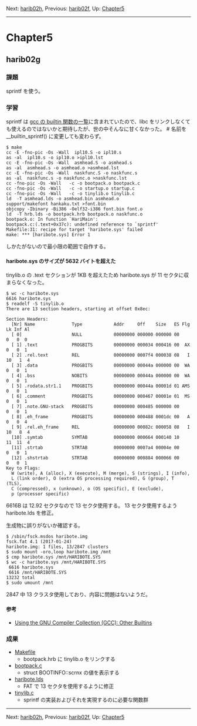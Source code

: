 Next: [harib02h](harib02h.md), Previous: [harib02f](harib02f.md), Up: [Chapter5](chapter5.md)

----

# Chapter5

## harib02g

### 課題

sprintf を使う。

### 学習

sprintf は [gcc の builtin 関数の一覧](https://gcc.gnu.org/onlinedocs/gcc/Other-Builtins.html)に含まれていたので、libc をリンクしなくても使えるのではないかと期待したが、世の中そんなに甘くなかった。
\# 名前を __builtin_sprintf() に変更しても変わらず。

```shell-session
$ make
cc -E -fno-pic -Os -Wall  ipl10.S -o ipl10.s
as -al  ipl10.s -o ipl10.o >ipl10.lst
cc -E -fno-pic -Os -Wall  asmhead.S -o asmhead.s
as -al  asmhead.s -o asmhead.o >asmhead.lst
cc -E -fno-pic -Os -Wall  naskfunc.S -o naskfunc.s
as -al  naskfunc.s -o naskfunc.o >naskfunc.lst
cc -fno-pic -Os -Wall   -c -o bootpack.o bootpack.c
cc -fno-pic -Os -Wall   -c -o startup.o startup.c
cc -fno-pic -Os -Wall   -c -o tinylib.o tinylib.c
ld  -T asmhead.lds -o asmhead.bin asmhead.o
support/makefont hankaku.txt >font.bin
objcopy -Ibinary -Bi386 -Oelf32-i386 font.bin font.o
ld  -T hrb.lds -o bootpack.hrb bootpack.o naskfunc.o
bootpack.o: In function `HariMain':
bootpack.c:(.text+0x37c): undefined reference to `sprintf'
Makefile:31: recipe for target 'haribote.sys' failed
make: *** [haribote.sys] Error 1
```

しかたがないので最小限の範囲で自作する。

#### haribote.sys のサイズが 5632 バイトを超えた

tinylib.o の .text セクションが 1KB を超えたため haribote.sys が 11 セクタに収まらなくなった。

```shell-session
$ wc -c haribote.sys
6616 haribote.sys
$ readelf -S tinylib.o
There are 13 section headers, starting at offset 0x8ec:

Section Headers:
  [Nr] Name              Type            Addr     Off    Size   ES Flg Lk Inf Al
  [ 0]                   NULL            00000000 000000 000000 00      0   0  0
  [ 1] .text             PROGBITS        00000000 000034 000416 00  AX  0   0  1
  [ 2] .rel.text         REL             00000000 0007f4 000038 08   I 10   1  4
  [ 3] .data             PROGBITS        00000000 00044a 000000 00  WA  0   0  1
  [ 4] .bss              NOBITS          00000000 00044a 000000 00  WA  0   0  1
  [ 5] .rodata.str1.1    PROGBITS        00000000 00044a 00001d 01 AMS  0   0  1
  [ 6] .comment          PROGBITS        00000000 000467 00001e 01  MS  0   0  1
  [ 7] .note.GNU-stack   PROGBITS        00000000 000485 000000 00      0   0  1
  [ 8] .eh_frame         PROGBITS        00000000 000488 0001dc 00   A  0   0  4
  [ 9] .rel.eh_frame     REL             00000000 00082c 000058 08   I 10   8  4
  [10] .symtab           SYMTAB          00000000 000664 000140 10     11  11  4
  [11] .strtab           STRTAB          00000000 0007a4 00004e 00      0   0  1
  [12] .shstrtab         STRTAB          00000000 000884 000066 00      0   0  1
Key to Flags:
  W (write), A (alloc), X (execute), M (merge), S (strings), I (info),
  L (link order), O (extra OS processing required), G (group), T (TLS),
  C (compressed), x (unknown), o (OS specific), E (exclude),
  p (processor specific)
```

6616B は 12.92 セクタなので 13 セクタ使用する。
13 セクタ使用するよう haribote.lds を修正。

生成物に誤りがないか確認する。

```shell-session
$ /sbin/fsck.msdos haribote.img
fsck.fat 4.1 (2017-01-24)
haribote.img: 1 files, 13/2847 clusters
$ sudo mount -oro,loop haribote.img /mnt
$ cmp haribote.sys /mnt/HARIBOTE.SYS
$ wc -c haribote.sys /mnt/HARIBOTE.SYS
 6616 haribote.sys
 6616 /mnt/HARIBOTE.SYS
13232 total
$ sudo umount /mnt
```

2847 中 13 クラスタ使用しており、内容に問題はないようだ。

#### 参考

- [Using the GNU Compiler Collection (GCC): Other Builtins](https://gcc.gnu.org/onlinedocs/gcc/Other-Builtins.html)

### 成果

- [Makefile](/Makefile)
    - bootpack.hrb に tinylib.o をリンクする
- [bootpack.c](/bootpack.c)
    - struct BOOTINFO::scrnx の値を表示する
- [haribote.lds](/haribote.lds)
    - FAT で 13 セクタを使用するように修正
- [tinylib.c](/tinylib.c)
    - sprintf の実装およびそれを実現するのに必要な関数群

----

Next: [harib02h](harib02h.md), Previous: [harib02f](harib02f.md), Up: [Chapter5](chapter5.md)
